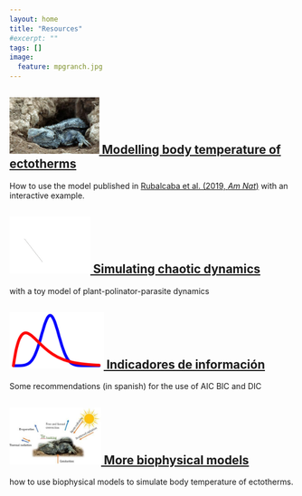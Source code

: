```yaml
---
layout: home
title: "Resources"
#excerpt: ""
tags: []
image:
  feature: mpgranch.jpg
---
```

<div class="titles">
  <div class="tile">
    <h2 class="post-title"> <a href="/posts/temperature_distributions"> 
    <img height="100px" src="/images/posts/lizard.jpg"/>
    Modelling body temperature of ectotherms </a></h2>
    How to use the model published in <a href = "https://www.amnat.org/an/newpapers/MayRubalcaba.html" target="_blank">       Rubalcaba et al. (2019, <i>Am Nat</i>)</a> with an interactive example.
  </div>

  <div class="tile">
    <h2 class="post-title"><a href="/posts/">
    <img height="100px" src="/images/posts/atractor.gif"/>
    Simulating chaotic dynamics </a></h2>
    <p class="post-excerpt"> with a toy model of plant-polinator-parasite dynamics </p>
  </div>

  <div class="tile">
    <h2 class="post-title"><a href="/posts/information_criterion">
    <img height="100px" src="/images/posts/Bayes_icon.jpg"/>
    Indicadores de información </a></h2>
    <p class="post-excerpt">Some recommendations (in spanish) for the use of AIC BIC and DIC </p>
  </div>
  
  <div class="tile">
    <h2 class="post-title"><a href="https://jrubalcaba.shinyapps.io/jrubalcabagithub/">
    <img height="100px" src="/images/posts/bodytemp.jpg"/>
    More biophysical models </a></h2>
    <p class="post-excerpt"> how to use biophysical models to simulate body temperature of ectotherms. </p>
  </div>
</div>
